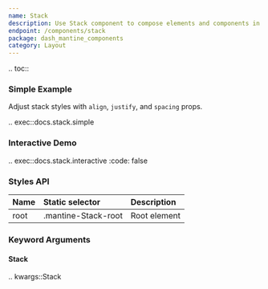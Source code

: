 ```yaml
---
name: Stack
description: Use Stack component to compose elements and components in a vertical flex container
endpoint: /components/stack
package: dash_mantine_components
category: Layout
---
```


.. toc::

### Simple Example

Adjust stack styles with `align`, `justify`, and `spacing` props.

.. exec::docs.stack.simple

### Interactive Demo

.. exec::docs.stack.interactive
    :code: false

### Styles API

| Name        | Static selector     | Description                                      |
|:------------|:--------------------|:-------------------------------------------------|
| root        | .mantine-Stack-root | Root element                                     |

### Keyword Arguments

#### Stack

.. kwargs::Stack
